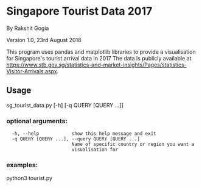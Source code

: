 # Singapore Tourist Data 2017
By Rakshit Gogia

Version 1.0, 23rd August 2018

This program uses pandas and matplotlib libraries to provide a visualisation for Singapore\'s tourist arrival data in 2017
The data is publicly available at https://www.stb.gov.sg/statistics-and-market-insights/Pages/statistics-Visitor-Arrivals.aspx.

## Usage

sg_tourist_data.py \[-h] \[-q QUERY \[QUERY ...]]

### optional arguments:
```
  -h, --help            show this help message and exit
  -q QUERY [QUERY ...], --query QUERY [QUERY ...]
                        Name of specific country or region you want a
                        visualisation for
```
### examples:
python3 tourist.py
